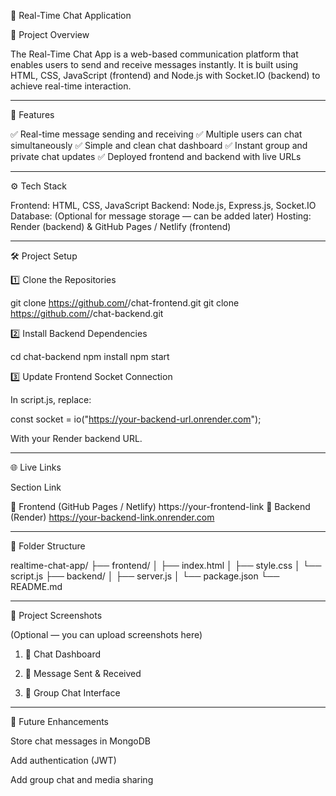 💬 Real-Time Chat Application

🚀 Project Overview

The Real-Time Chat App is a web-based communication platform that enables users to send and receive messages instantly. It is built using HTML, CSS, JavaScript (frontend) and Node.js with Socket.IO (backend) to achieve real-time interaction.


---

🧠 Features

✅ Real-time message sending and receiving
✅ Multiple users can chat simultaneously
✅ Simple and clean chat dashboard
✅ Instant group and private chat updates
✅ Deployed frontend and backend with live URLs


---

⚙️ Tech Stack

Frontend: HTML, CSS, JavaScript
Backend: Node.js, Express.js, Socket.IO
Database: (Optional for message storage — can be added later)
Hosting: Render (backend) & GitHub Pages / Netlify (frontend)


---

🛠️ Project Setup

1️⃣ Clone the Repositories

git clone https://github.com/<your-username>/chat-frontend.git
git clone https://github.com/<your-username>/chat-backend.git

2️⃣ Install Backend Dependencies

cd chat-backend
npm install
npm start

3️⃣ Update Frontend Socket Connection

In script.js, replace:

const socket = io("https://your-backend-url.onrender.com");

With your Render backend URL.


---

🌐 Live Links

Section	Link

🔗 Frontend (GitHub Pages / Netlify)	https://your-frontend-link
🔗 Backend (Render)	https://your-backend-link.onrender.com



---

🧩 Folder Structure

realtime-chat-app/
├── frontend/
│   ├── index.html
│   ├── style.css
│   └── script.js
├── backend/
│   ├── server.js
│   └── package.json
└── README.md


---

📸 Project Screenshots

(Optional — you can upload screenshots here)

1. 🧱 Chat Dashboard


2. 💬 Message Sent & Received


3. 👥 Group Chat Interface

   
---

🧠 Future Enhancements

Store chat messages in MongoDB

Add authentication (JWT)

Add group chat and media sharing




